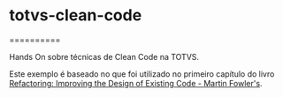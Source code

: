 # totvs-clean-code
==========

Hands On sobre técnicas de Clean Code na TOTVS.

Este exemplo é baseado no que foi utilizado no primeiro capítulo do livro [Refactoring: Improving the Design of Existing Code - Martin Fowler's](https://www.amazon.com.br/Refactoring-Improving-Design-Existing-Code/dp/0134757599).